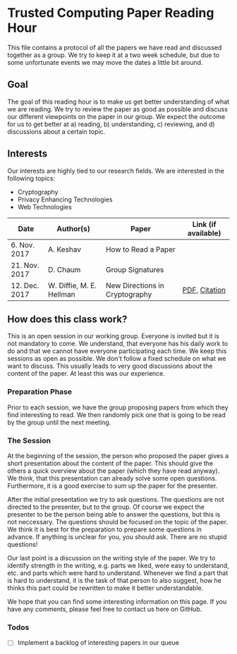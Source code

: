 # Trusted Computing Paper Reading Hour

This file contains a protocol of all the papers we have read and discussed together as a group. We try to keep it at a two week schedule, but due to some unfortunate events we may move the dates a little bit around.

## Goal

The goal of this reading hour is to make us get better understanding of what we are reading. We try to review the paper as good as possible and discuss our different viewpoints on the paper in our group. We expect the outcome for us to get better at a) reading, b) understanding, c) reviewing, and d) discussions about a certain topic. 

## Interests

Our interests are highly tied to our research fields. We are interested in the following topics:

* Cryptography
* Privacy Enhancing Technologies
* Web Technologies

| Date          | Author(s)                | Paper                          | Link (if available) |
| ------------- | ------------------------ | ------------------------------ | ------------------- |
| 6. Nov. 2017  | A. Keshav                | How to Read a Paper            |                     |
| 21. Nov. 2017 | D. Chaum                 | Group Signatures               |                     |
| 12. Dec. 2017 | W. Diffie, M. E. Hellman | New Directions in Cryptography | [PDF](https://www-ee.stanford.edu/~hellman/publications/24.pdf), [Citation](https://dl.acm.org/citation.cfm?id=2269104) |



## How does this class work?
This is an open session in our working group. Everyone is invited but it is not mandatory to come. We understand, that everyone has his daily work to do and that we cannot have everyone participating each time.
We keep this sessions as open as possible. We don't follow a fixed schedule on what we want to discuss. This usually leads to very good discussions about the content of the paper. At least this was our experience.

### Preparation Phase

Prior to each session, we have the group proposing papers from which they find interesting to read. We then randomly pick one that is going to be read by the group until the next meeting.

### The Session
At the beginning of the session, the person who proposed the paper gives a short presentation about the content of the paper. This should give the others a quick overview about the paper (which they have read anyway). We think, that this presentation can already solve some open questions. Furthermore, it is a good exercise to sum up the paper for the presenter.

After the initial presentation we try to ask questions. The questions are not directed to the presenter, but to the group. Of course we expect the presenter to be the person being able to answer the questions, but this is not neccessary. The questions should be focused on the topic of the paper. We think it is best for the preparation to prepare some questions in advance. If anything is unclear for you, you should ask. There are no stupid questions!

Our last point is a discussion on the writing style of the paper. We try to identify strength in the writing, e.g. parts we liked, were easy to understand, etc. and parts which were hard to understand. Whenever we find a part that is hard to understand, it is the task of that person to also suggest, how he thinks this part could be rewritten to make it better understandable.

We hope that you can find some interesting information on this page. If you have any comments, please feel free to contact us here on GitHub.

### Todos
* [ ] Implement a backlog of interesting papers in our queue

